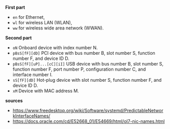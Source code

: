 **First part**
* `en` for Ethernet,
* `wl` for wireless LAN (WLAN),
* `ww` for wireless wide area network (WWAN).

**Second part**
* `oN` Onboard device with index number N. 
* `pBsS[fF][dD]` PCI device with bus number B, slot number S, function number F, and device ID D. 
* `pBsS[fF][uP]...[cC][iI]` USB device with bus number B, slot number S, function number F, port number P, configuration number C, and interface number I. 
* `sS[fF][dD]` Hot-plug device with slot number S, function number F, and device ID D. 
* `xM` Device with MAC address M. 

**sources**
* https://www.freedesktop.org/wiki/Software/systemd/PredictableNetworkInterfaceNames/
* https://docs.oracle.com/cd/E52668_01/E54669/html/ol7-nic-names.html
